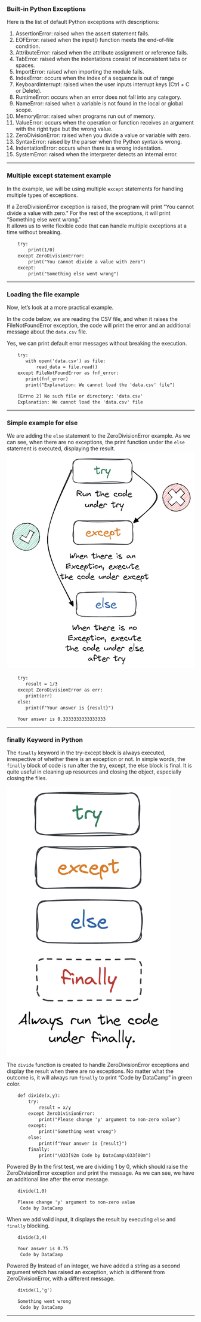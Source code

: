 ### Built-in Python Exceptions

Here is the list of default Python exceptions with descriptions:

1. AssertionError: raised when the assert statement fails.
2. EOFError: raised when the input() function meets the end-of-file condition.
3. AttributeError: raised when the attribute assignment or reference fails.
4. TabError: raised when the indentations consist of inconsistent tabs or spaces.
5. ImportError: raised when importing the module fails.
6. IndexError: occurs when the index of a sequence is out of range
7. KeyboardInterrupt: raised when the user inputs interrupt keys (Ctrl + C or Delete).
8. RuntimeError: occurs when an error does not fall into any category.
9. NameError: raised when a variable is not found in the local or global scope.
10. MemoryError: raised when programs run out of memory.
11. ValueError: occurs when the operation or function receives an argument with the right type but the wrong value.
12. ZeroDivisionError: raised when you divide a value or variable with zero.
13. SyntaxError: raised by the parser when the Python syntax is wrong.
14. IndentationError: occurs when there is a wrong indentation.
15. SystemError: raised when the interpreter detects an internal error.

---

### Multiple except statement example

In the example, we will be using multiple `except` statements for handling multiple types of exceptions.

If a ZeroDivisionError exception is raised, the program will print "You cannot divide a value with zero."
For the rest of the exceptions, it will print “Something else went wrong.”  
It allows us to write flexible code that can handle multiple exceptions at a time without breaking.

```
    try:
        print(1/0)
    except ZeroDivisionError:
        print("You cannot divide a value with zero")
    except:
        print("Something else went wrong")
```

---

### Loading the file example

Now, let’s look at a more practical example.

In the code below, we are reading the CSV file, and when it raises the FileNotFoundError exception, the code will print
the error and an additional message about the `data.csv` file.

Yes, we can print default error messages without breaking the execution.

```
    try:
       with open('data.csv') as file:
           read_data = file.read()
    except FileNotFoundError as fnf_error:
       print(fnf_error)
       print("Explanation: We cannot load the 'data.csv' file")
```

```
    [Errno 2] No such file or directory: 'data.csv'
    Explanation: We cannot load the 'data.csv' file
```

---

### Simple example for else

We are adding the `else` statement to the ZeroDivisionError example. As we can see, when there are no exceptions, the
print function under the `else` statement is executed, displaying the result.  
![Image](tryexceptelseinPython.png "Example")

```
    try:
       result = 1/3
    except ZeroDivisionError as err:
       print(err)
    else:
       print(f"Your answer is {result}")
```

```
    Your answer is 0.3333333333333333
```

---

### finally Keyword in Python

The `finally` keyword in the try-except block is always executed, irrespective of whether there is an exception or not.
In simple words, the `finally` block of code is run after the try, except, the else block is final. It is quite useful
in cleaning up resources and closing the object, especially closing the files.

![Image](tryexceptelsefinallinPython.png "Example")

The `divide` function is created to handle ZeroDivisionError exceptions and display the result when there are no
exceptions. No matter what the outcome is, it will always run `finally` to print “Code by DataCamp” in green color.

```
    def divide(x,y):
        try:
            result = x/y
        except ZeroDivisionError:
            print("Please change 'y' argument to non-zero value")
        except:
            print("Something went wrong")
        else:
            print(f"Your answer is {result}")
        finally:
            print("\033[92m Code by DataCamp\033[00m")
```

Powered By
In the first test, we are dividing 1 by 0, which should raise the ZeroDivisionError exception and print the message. As
we can see, we have an additional line after the error message.

```
    divide(1,0)
```

```
    Please change 'y' argument to non-zero value
     Code by DataCamp
```

When we add valid input, it displays the result by executing `else` and `finally` blocking.

```
    divide(3,4)
```

```
    Your answer is 0.75
     Code by DataCamp
```

Powered By
Instead of an integer, we have added a string as a second argument which has raised an exception, which is different
from ZeroDivisionError, with a different message.

```
    divide(1,'g')
```

```
    Something went wrong
     Code by DataCamp
```

---